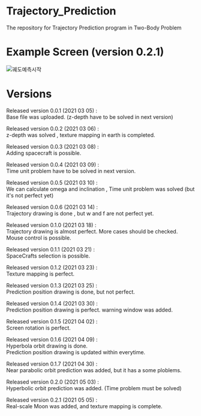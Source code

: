 # Trajectory_Prediction
The repository for Trajectory Prediction program in Two-Body Problem 
   
# Example Screen (version 0.2.1)   
![궤도예측시작](https://user-images.githubusercontent.com/61923882/118082038-753a9680-b3f7-11eb-9b27-48d704f450bd.gif)

# Versions
Released version 0.0.1 (2021 03 05) :   
Base file was uploaded. (z-depth have to be solved in next version)   
   
Released version 0.0.2 (2021 03 06) :  
z-depth was solved , texture mapping in earth is completed.   
   
Released version 0.0.3 (2021 03 08) :  
Adding spacecraft is possible.   
   
Released version 0.0.4 (2021 03 09) :  
Time unit problem have to be solved in next version.   
   
Released version 0.0.5 (2021 03 10) :   
We can calculate omega and inclination , Time unit problem was solved (but it's not perfect yet)   
   
Released version 0.0.6 (2021 03 14) :   
Trajectory drawing is done , but w and f are not perfect yet.   

Released version 0.1.0 (2021 03 18) :   
Trajectory drawing is almost perfect. More cases should be checked.    
Mouse control is possible.   
   
Released version 0.1.1 (2021 03 21) :   
SpaceCrafts selection is possible.
   
Released version 0.1.2 (2021 03 23) :   
Texture mapping is perfect.   
   
Released version 0.1.3 (2021 03 25) :   
Prediction position drawing is done, but not perfect.
   
Released version 0.1.4 (2021 03 30) :   
Prediction position drawing is perfect. warning window was added.   
   
Released version 0.1.5 (2021 04 02) :   
Screen rotation is perfect.   
   
Released version 0.1.6 (2021 04 09) :   
Hyperbola orbit drawing is done.   
Prediction position drawing is updated within everytime.   
   
Released version 0.1.7 (2021 04 30) :   
Near parabolic orbit prediction was added, but it has a some ploblems.   
   
Released version 0.2.0 (2021 05 03) :   
Hyperbolic orbit prediction was added. (Time problem must be solved)   
   
Released version 0.2.1 (2021 05 05) :   
Real-scale Moon was added, and texture mapping is complete.   
   
   
